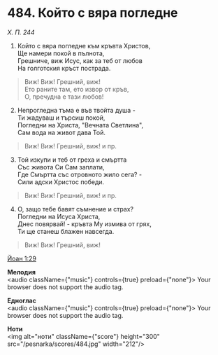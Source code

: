 # 484. Който с вяра погледне

_Х. П. 244_

1. Който с вяра погледне към кръвта Христов,  
Ще намери покой в пълнота,  
Грешниче, виж Исус, как за теб от любов  
На голготския кръст пострада.  

> Виж! Виж! Грешний, виж!  
> Ето раните там, ето извор от кръв,  
> О, пречудна е тази любов!

2. Непрогледна тъма е във твойта душа -  
Ти жадуваш и търсиш покой,  
Погледни на Христа, "Вечната Светлина",  
Сам вода на живот дава Той.  

> Виж! Виж! Грешний, виж! и пр.  

3. Той изкупи и теб от греха и смъртта  
Със живота Си Сам заплати,  
Где Смъртта със отровното жило сега? -  
Сили адски Христос победи.  

> Виж! Виж! Грешний, виж! и пр.  

4. О, защо тебе бавят съмнение и страх?  
Погледни на Исуса Христа,  
Днес повярвай! - кръвта Му измива от грях,  
Ти ще станеш блажен навсегда.  

> Виж! Виж! Грешний, виж!

[Йоан 1:29](http://biblia.bg/index.php?k=43&g=1&s=29)

**Мелодия**  
<audio className={"music"} controls={true} preload={"none"}>
    <source src="/pesnarka/mp3/484.mp3" type="audio/mpeg"/>
    Your browser does not support the audio tag.
</audio>

**Едноглас**  
<audio className={"music"} controls={true} preload={"none"}>
    <source src="/pesnarka/transp/484.mp3" type="audio/mpeg"/>
    Your browser does not support the audio tag.
</audio>

**Ноти**  
<img alt="ноти" className={"score"} height="300" src="/pesnarka/scores/484.jpg" width="212"/>
